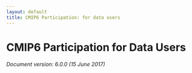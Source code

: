 ```yaml
---
layout: default
title: CMIP6 Participation: for data users
---
```


# CMIP6 Participation for Data Users


###### Document version: 6.0.0 (15 June 2017)